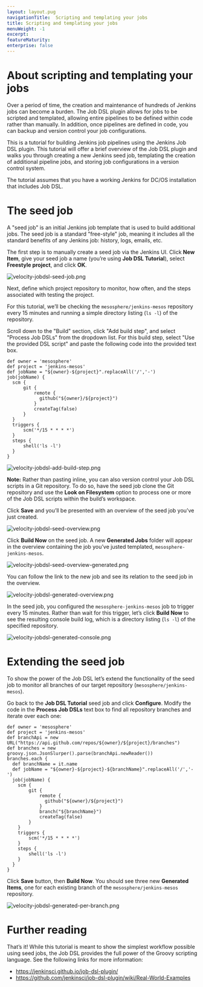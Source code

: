 ```yaml
---
layout: layout.pug
navigationTitle:  Scripting and templating your jobs
title: Scripting and templating your jobs
menuWeight: -1
excerpt:
featureMaturity:
enterprise: false
---
```

<h1>About scripting and templating your jobs</h1>

Over a period of time, the creation and maintenance of hundreds of Jenkins jobs can become a burden. The Job DSL plugin allows for jobs to be scripted and templated, allowing entire pipelines to be defined within code rather than manually. In addition, once pipelines are defined in code, you can backup and version control your job configurations.

This is a tutorial for building Jenkins job pipelines using the Jenkins Job DSL plugin. This tutorial will offer a brief overview of the Job DSL plugin and walks you through creating a new Jenkins seed job, templating the creation of additional pipeline jobs, and storing job configurations in a version control system.

The tutorial assumes that you have a working Jenkins for DC/OS installation that includes Job DSL.

<h1>The seed job</h1>

A "seed job" is an initial Jenkins job template that is used to build additional jobs. The seed job is a standard "free-style" job, meaning it includes all the standard benefits of any Jenkins job: history, logs, emails, etc.

The first step is to manually create a seed job via the Jenkins UI. Click <strong>New Item</strong>, give your seed job a name (you’re using <strong>Job DSL Tutorial</strong>), select <strong>Freestyle project</strong>, and click <strong>OK</strong>.

<img src="/services/jenkins/img/velocity-jobdsl-seed-job.png" alt="velocity-jobdsl-seed-job.png" />

Next, define which project repository to monitor, how often, and the steps associated with testing the project.

For this tutorial, we’ll be checking the <code>mesosphere/jenkins-mesos</code> repository every 15 minutes and running a simple directory listing (<code>ls -l</code>) of the repository.

Scroll down to the "Build" section, click "Add build step", and select "Process Job DSLs" from the dropdown list. For this build step, select "Use the provided DSL script" and paste the following code into the provided text box.

<pre><code>def owner = 'mesosphere'
def project = 'jenkins-mesos'
def jobName = "${owner}-${project}".replaceAll('/','-')
job(jobName) {
  scm {
      git {
          remote {
            github("${owner}/${project}")
          }
          createTag(false)
      }
  }
  triggers {
      scm('*/15 * * * *')
  }
  steps {
      shell('ls -l')
  }
}
</code></pre>

<img src="/services/jenkins/img/velocity-jobdsl-add-build-step.png" alt="velocity-jobdsl-add-build-step.png" />

<strong>Note:</strong> Rather than pasting inline, you can also version control your Job DSL scripts in a Git repository. To do so, have the seed job clone the Git repository and use the <strong>Look on Filesystem</strong> option to process one or more of the Job DSL scripts within the build’s workspace.

Click <strong>Save</strong> and you’ll be presented with an overview of the seed job you’ve just created.

<img src="/services/jenkins/img/velocity-jobdsl-seed-overview.png" alt="velocity-jobdsl-seed-overview.png" />

Click <strong>Build Now</strong> on the seed job. A new <strong>Generated Jobs</strong> folder will appear in the overview containing the job you’ve justed templated, <code>mesosphere-jenkins-mesos</code>.

<img src="/services/jenkins/img/velocity-jobdsl-seed-overview-generated.png" alt="velocity-jobdsl-seed-overview-generated.png" />

You can follow the link to the new job and see its relation to the seed job in the overview.

<img src="/services/jenkins/img/velocity-jobdsl-generated-overview.png" alt="velocity-jobdsl-generated-overview.png" />

In the seed job, you configured the <code>mesosphere-jenkins-mesos</code> job to trigger every 15 minutes. Rather than wait for this trigger, let’s click <strong>Build Now</strong> to see the resulting console build log, which is a directory listing (<code>ls -l</code>) of the specified repository.

<img src="/services/jenkins/img/velocity-jobdsl-generated-console.png" alt="velocity-jobdsl-generated-console.png" />

<h1>Extending the seed job</h1>

To show the power of the Job DSL let’s extend the functionality of the seed job to monitor all branches of our target repository (<code>mesosphere/jenkins-mesos</code>).

Go back to the <strong>Job DSL Tutorial</strong> seed job and click <strong>Configure</strong>. Modify the code in the <strong>Process Job DSLs</strong> text box to find all repository branches and iterate over each one:

<pre><code>def owner = 'mesosphere'
def project = 'jenkins-mesos'
def branchApi = new URL("https://api.github.com/repos/${owner}/${project}/branches")
def branches = new groovy.json.JsonSlurper().parse(branchApi.newReader())
branches.each {
  def branchName = it.name
  def jobName = "${owner}-${project}-${branchName}".replaceAll('/','-')
  job(jobName) {
    scm {
        git {
            remote {
              github("${owner}/${project}")
            }
            branch("${branchName}")
            createTag(false)
        }
    }
    triggers {
        scm('*/15 * * * *')
    }
    steps {
        shell('ls -l')
    }
  }
}
</code></pre>

Click <strong>Save</strong> button, then <strong>Build Now</strong>. You should see three new <strong>Generated Items</strong>, one for each existing branch of the <code>mesosphere/jenkins-mesos</code> repository.

<img src="/services/jenkins/img/velocity-jobdsl-generated-per-branch.png" alt="velocity-jobdsl-generated-per-branch.png" />

<h1>Further reading</h1>

That’s it! While this tutorial is meant to show the simplest workflow possible using seed jobs, the Job DSL provides the full power of the Groovy scripting language. See the following links for more information:

<ul>
<li><a href="https://jenkinsci.github.io/job-dsl-plugin/">https://jenkinsci.github.io/job-dsl-plugin/</a></li>
<li><a href="https://github.com/jenkinsci/job-dsl-plugin/wiki/Real-World-Examples">https://github.com/jenkinsci/job-dsl-plugin/wiki/Real-World-Examples</a></li>
</ul>
